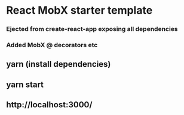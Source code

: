 # React MobX starter template
### Ejected from create-react-app exposing all dependencies
### Added MobX @ decorators etc

## yarn (install dependencies)
## yarn start
## http://localhost:3000/


